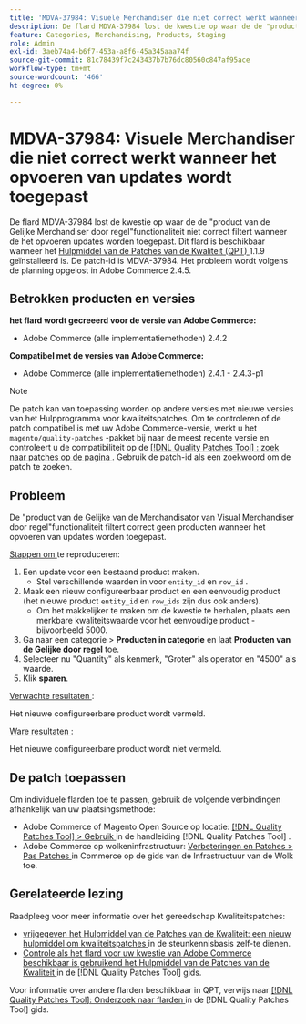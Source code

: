 ```yaml
---
title: 'MDVA-37984: Visuele Merchandiser die niet correct werkt wanneer het opvoeren van updates wordt toegepast'
description: De flard MDVA-37984 lost de kwestie op waar de de "product van de Gelijke Merchandiser door regel"functionaliteit niet correct filtert wanneer de het opvoeren updates worden toegepast. Deze patch is beschikbaar wanneer [Quality Patches Tool (QPT)] (https://experienceleague.adobe.com/nl/docs/commerce-knowledge-base/kb/announcements/commerce-announcements/magento-quality-patches-released-new-tool-to-self-serve-quality-patches) 1.1.9 is geïnstalleerd. De patch-id is MDVA-37984. Het probleem wordt volgens de planning opgelost in Adobe Commerce 2.4.5.
feature: Categories, Merchandising, Products, Staging
role: Admin
exl-id: 3aeb74a4-b6f7-453a-a8f6-45a345aaa74f
source-git-commit: 81c78439f7c243437b7b76dc80560c847af95ace
workflow-type: tm+mt
source-wordcount: '466'
ht-degree: 0%

---
```


# MDVA-37984: Visuele Merchandiser die niet correct werkt wanneer het opvoeren van updates wordt toegepast

De flard MDVA-37984 lost de kwestie op waar de de &quot;product van de Gelijke Merchandiser door regel&quot;functionaliteit niet correct filtert wanneer de het opvoeren updates worden toegepast. Dit flard is beschikbaar wanneer het [ Hulpmiddel van de Patches van de Kwaliteit (QPT) ](https://experienceleague.adobe.com/nl/docs/commerce-knowledge-base/kb/announcements/commerce-announcements/magento-quality-patches-released-new-tool-to-self-serve-quality-patches) 1.1.9 geïnstalleerd is. De patch-id is MDVA-37984. Het probleem wordt volgens de planning opgelost in Adobe Commerce 2.4.5.

## Betrokken producten en versies

**het flard wordt gecreeerd voor de versie van Adobe Commerce:**

* Adobe Commerce (alle implementatiemethoden) 2.4.2

**Compatibel met de versies van Adobe Commerce:**

* Adobe Commerce (alle implementatiemethoden) 2.4.1 - 2.4.3-p1

>[!NOTE]
>
>De patch kan van toepassing worden op andere versies met nieuwe versies van het Hulpprogramma voor kwaliteitspatches. Om te controleren of de patch compatibel is met uw Adobe Commerce-versie, werkt u het `magento/quality-patches` -pakket bij naar de meest recente versie en controleert u de compatibiliteit op de [[!DNL Quality Patches Tool] : zoek naar patches op de pagina ](https://experienceleague.adobe.com/nl/docs/commerce-knowledge-base/kb/announcements/commerce-announcements/magento-quality-patches-released-new-tool-to-self-serve-quality-patches) . Gebruik de patch-id als een zoekwoord om de patch te zoeken.

## Probleem

De &quot;product van de Gelijke van de Merchandisator van Visual Merchandiser door regel&quot;functionaliteit filtert correct geen producten wanneer het opvoeren van updates worden toegepast.

<u> Stappen om </u> te reproduceren:

1. Een update voor een bestaand product maken.
   * Stel verschillende waarden in voor `entity_id` en `row_id` .
1. Maak een nieuw configureerbaar product en een eenvoudig product (het nieuwe product `entity_id` en `row_ids` zijn dus ook anders).
   * Om het makkelijker te maken om de kwestie te herhalen, plaats een merkbare kwaliteitswaarde voor het eenvoudige product - bijvoorbeeld 5000.
1. Ga naar een categorie > **Producten in categorie** en laat **Producten van de Gelijke door regel** toe.
1. Selecteer nu &quot;Quantity&quot; als kenmerk, &quot;Groter&quot; als operator en &quot;4500&quot; als waarde.
1. Klik **sparen**.

<u> Verwachte resultaten </u>:

Het nieuwe configureerbare product wordt vermeld.

<u> Ware resultaten </u>:

Het nieuwe configureerbare product wordt niet vermeld.

## De patch toepassen

Om individuele flarden toe te passen, gebruik de volgende verbindingen afhankelijk van uw plaatsingsmethode:

* Adobe Commerce of Magento Open Source op locatie: [[!DNL Quality Patches Tool]  > Gebruik ](/help/tools/quality-patches-tool/usage.md) in de handleiding [!DNL Quality Patches Tool] .
* Adobe Commerce op wolkeninfrastructuur: [ Verbeteringen en Patches > Pas Patches ](https://experienceleague.adobe.com/docs/commerce-cloud-service/user-guide/develop/upgrade/apply-patches.html?lang=nl-NL) in Commerce op de gids van de Infrastructuur van de Wolk toe.

## Gerelateerde lezing

Raadpleeg voor meer informatie over het gereedschap Kwaliteitspatches:

* [ vrijgegeven het Hulpmiddel van de Patches van de Kwaliteit: een nieuw hulpmiddel om kwaliteitspatches ](https://experienceleague.adobe.com/nl/docs/commerce-knowledge-base/kb/announcements/commerce-announcements/magento-quality-patches-released-new-tool-to-self-serve-quality-patches) in de steunkennisbasis zelf-te dienen.
* [ Controle als het flard voor uw kwestie van Adobe Commerce beschikbaar is gebruikend het Hulpmiddel van de Patches van de Kwaliteit ](/help/tools/quality-patches-tool/patches-available-in-qpt/check-patch-for-magento-issue-with-magento-quality-patches.md) in de [!DNL Quality Patches Tool] gids.

Voor informatie over andere flarden beschikbaar in QPT, verwijs naar [[!DNL Quality Patches Tool]: Onderzoek naar flarden ](https://experienceleague.adobe.com/tools/commerce-quality-patches/index.html?lang=nl-NL) in de [!DNL Quality Patches Tool] gids.

